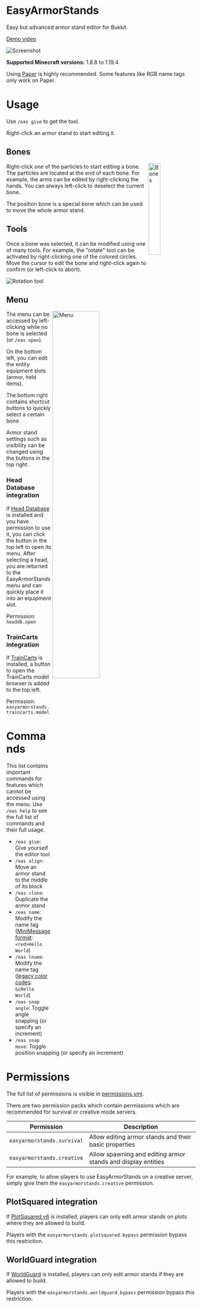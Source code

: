 # EasyArmorStands

Easy but advanced armor stand editor for Bukkit.

[Demo video](https://youtu.be/dQZkB3mez-0)

![Screenshot](https://cdn.56738.me/easyarmorstands/banner.png)

**Supported Minecraft versions:** 1.8.8 to 1.19.4

Using [Paper](https://papermc.io/) is highly recommended. Some features like RGB name tags only work on Paper.

# Usage

Use `/eas give` to get the tool.

Right-click an armor stand to start editing it.

## Bones

<img alt="Bones" src="https://cdn.56738.me/easyarmorstands/bones.png" width="25%" align="right"/>

Right-click one of the particles to start editing a bone.
The particles are located at the end of each bone.
For example, the arms can be edited by right-clicking the hands.
You can always left-click to deselect the current bone.

The position bone is a special bone which can be used to move the whole armor stand.

## Tools

Once a bone was selected, it can be modified using one of many tools.
For example, the "rotate" tool can be activated by right-clicking one of the colored circles.
Move the cursor to edit the bone and right-click again to confirm (or left-click to abort).

![Rotation tool](https://cdn.56738.me/easyarmorstands/tool.png)

## Menu

<img alt="Menu" src="https://cdn.56738.me/easyarmorstands/menu.png" width="50%" align="right" />

The menu can be accessed by left-clicking while no bone is selected (or `/eas open`).

On the bottom left, you can edit the entity equipment slots (armor, held items).

The bottom right contains shortcut buttons to quickly select a certain bone.

Armor stand settings such as visibility can be changed using the buttons in the top right.

### Head Database integration

If [Head Database](https://www.spigotmc.org/resources/head-database.14280/) is installed and you have permission to use
it, you can click the button in the top left to open its menu.
After selecting a head, you are returned to the EasyArmorStands menu and can quickly place it into an equipment slot.

Permission: `headdb.open`

### TrainCarts integration

If [TrainCarts](https://www.spigotmc.org/resources/traincarts.39592/) is installed, a button to open the TrainCarts
model browser is added to the top left.

Permission: `easyarmorstands.traincarts.model`

# Commands

This list contains important commands for features which cannot be accessed using the menu.
Use `/eas help` to see the full list of commands and their full usage.

* `/eas give`: Give yourself the editor tool
* `/eas align`: Move an armor stand to the middle of its block
* `/eas clone`: Duplicate the armor stand
* `/eas name`: Modify the name tag
  ([MiniMessage format](https://docs.advntr.dev/minimessage/format.html): `<red>Hello World`)
* `/eas lname`: Modify the name tag
  ([legacy color codes](https://minecraft.fandom.com/wiki/Formatting_codes): `&cHello World`)
* `/eas snap angle`: Toggle angle snapping (or specify an increment)
* `/eas snap move`: Toggle position snapping (or specify an increment)

# Permissions

The full list of permissions is visible in [permissions.yml](src/main/resources/permissions.yml).

There are two permission packs which contain permissions which are recommended for survival or creative mode servers.

| Permission                 | Description                                                  |
|----------------------------|--------------------------------------------------------------|
| `easyarmorstands.survival` | Allow editing armor stands and their basic properties        |
| `easyarmorstands.creative` | Allow spawning and editing armor stands and display entities |

For example, to allow players to use EasyArmorStands on a creative server, simply give them
the `easyarmorstands.creative` permission.

## PlotSquared integration

If [PlotSquared v6](https://www.spigotmc.org/resources/plotsquared-v6.77506/) is installed, players can only edit armor
stands on plots where they are allowed to build.

Players with the `easyarmorstands.plotsquared.bypass` permission bypass this restriction.

## WorldGuard integration

If [WorldGuard](https://enginehub.org/worldguard) is installed, players can only edit armor stands if they are allowed
to build.

Players with the `easyarmorstands.worldguard.bypass` permission bypass this restriction.
